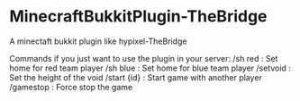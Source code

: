 # MinecraftBukkitPlugin-TheBridge
A minectaft bukkit plugin like hypixel-TheBridge

Commands if you just want to use the plugin in your server:
/sh red : Set home for red team player
/sh blue : Set home for blue team player
/setvoid : Set the height of the void
/start {id} : Start game with another player
/gamestop : Force stop the game
